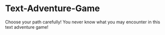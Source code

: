 # Text-Adventure-Game

Choose your path carefully! You never know what you may encounter in this text adventure game!

